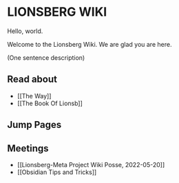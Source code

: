 # LIONSBERG WIKI

Hello, world.

Welcome to the Lionsberg Wiki. We are glad you are here. 

(One sentence description)

## Read about 
- [[The Way]]
- [[The Book Of Lionsb]]




## Jump Pages


## Meetings

- [[Lionsberg-Meta Project Wiki Posse, 2022-05-20]]
- [[Obsidian Tips and Tricks]]

